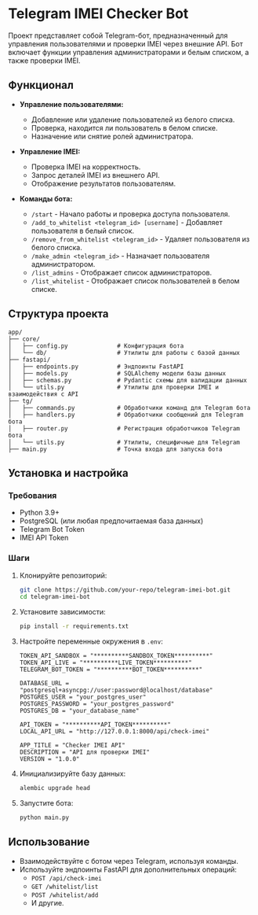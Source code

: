 
# Telegram IMEI Checker Bot

Проект представляет собой Telegram-бот, предназначенный для управления пользователями и проверки IMEI через внешние API. Бот включает функции управления администраторами и белым списком, а также проверки IMEI.

## Функционал

- **Управление пользователями:**
  - Добавление или удаление пользователей из белого списка.
  - Проверка, находится ли пользователь в белом списке.
  - Назначение или снятие ролей администратора.

- **Управление IMEI:**
  - Проверка IMEI на корректность.
  - Запрос деталей IMEI из внешнего API.
  - Отображение результатов пользователям.

- **Команды бота:**
  - `/start` - Начало работы и проверка доступа пользователя.
  - `/add_to_whitelist <telegram_id> [username]` - Добавляет пользователя в белый список.
  - `/remove_from_whitelist <telegram_id>` - Удаляет пользователя из белого списка.
  - `/make_admin <telegram_id>` - Назначает пользователя администратором.
  - `/list_admins` - Отображает список администраторов.
  - `/list_whitelist` - Отображает список пользователей в белом списке.

## Структура проекта

```plaintext
app/
├── core/
│   ├── config.py              # Конфигурация бота
│   └── db/                    # Утилиты для работы с базой данных
├── fastapi/
│   ├── endpoints.py           # Эндпоинты FastAPI
│   ├── models.py              # SQLAlchemy модели базы данных
│   ├── schemas.py             # Pydantic схемы для валидации данных
│   └── utils.py               # Утилиты для проверки IMEI и взаимодействия с API
├── tg/
│   ├── commands.py            # Обработчики команд для Telegram бота
│   ├── handlers.py            # Обработчики сообщений для Telegram бота
│   ├── router.py              # Регистрация обработчиков Telegram бота
│   └── utils.py               # Утилиты, специфичные для Telegram
├── main.py                    # Точка входа для запуска бота
```

## Установка и настройка

### Требования
- Python 3.9+
- PostgreSQL (или любая предпочитаемая база данных)
- Telegram Bot Token
- IMEI API Token

### Шаги
1. Клонируйте репозиторий:
   ```bash
   git clone https://github.com/your-repo/telegram-imei-bot.git
   cd telegram-imei-bot
   ```

2. Установите зависимости:
   ```bash
   pip install -r requirements.txt
   ```

3. Настройте переменные окружения в `.env`:
   ```plaintext
   TOKEN_API_SANDBOX = "**********SANDBOX_TOKEN**********"
   TOKEN_API_LIVE = "**********LIVE_TOKEN**********"
   TELEGRAM_BOT_TOKEN = "**********BOT_TOKEN**********"

   DATABASE_URL = "postgresql+asyncpg://user:password@localhost/database"
   POSTGRES_USER = "your_postgres_user"
   POSTGRES_PASSWORD = "your_postgres_password"
   POSTGRES_DB = "your_database_name"

   API_TOKEN = "**********API_TOKEN**********"
   LOCAL_API_URL = "http://127.0.0.1:8000/api/check-imei"

   APP_TITLE = "Checker IMEI API"
   DESCRIPTION = "API для проверки IMEI"
   VERSION = "1.0.0"
   ```

4. Инициализируйте базу данных:
   ```bash
   alembic upgrade head
   ```

5. Запустите бота:
   ```bash
   python main.py
   ```

## Использование

- Взаимодействуйте с ботом через Telegram, используя команды.
- Используйте эндпоинты FastAPI для дополнительных операций:
  - `POST /api/check-imei`
  - `GET /whitelist/list`
  - `POST /whitelist/add`
  - И другие.

